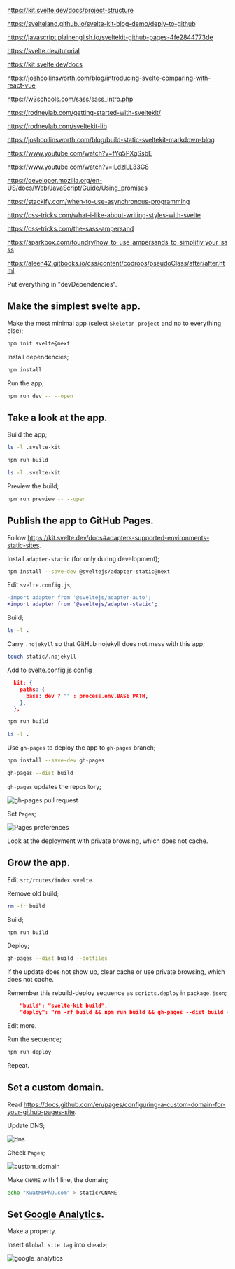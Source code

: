 https://kit.svelte.dev/docs/project-structure

https://svelteland.github.io/svelte-kit-blog-demo/deply-to-github

https://javascript.plainenglish.io/sveltekit-github-pages-4fe2844773de

https://svelte.dev/tutorial

https://kit.svelte.dev/docs

https://joshcollinsworth.com/blog/introducing-svelte-comparing-with-react-vue

https://w3schools.com/sass/sass_intro.php

https://rodneylab.com/getting-started-with-sveltekit/

https://rodneylab.com/sveltekit-lib

https://joshcollinsworth.com/blog/build-static-sveltekit-markdown-blog

https://www.youtube.com/watch?v=fYq5PXgSsbE

https://www.youtube.com/watch?v=lLdzlLL33G8

https://developer.mozilla.org/en-US/docs/Web/JavaScript/Guide/Using_promises

https://stackify.com/when-to-use-asynchronous-programming

https://css-tricks.com/what-i-like-about-writing-styles-with-svelte

https://css-tricks.com/the-sass-ampersand

https://sparkbox.com/foundry/how_to_use_ampersands_to_simplifiy_your_sass

https://aleen42.gitbooks.io/css/content/codrops/pseudoClass/after/after.html

Put everything in "devDependencies".

## Make the simplest svelte app.

Make the most minimal app (select `Skeleton project` and no to everything else);

```bash
npm init svelte@next
```

Install dependencies;

```bash
npm install
```

Run the app;

```bash
npm run dev -- --open
```

## Take a look at the app.

Build the app;

```bash
ls -l .svelte-kit
```

```bash
npm run build
```

```bash
ls -l .svelte-kit
```

Preview the build;

```bash
npm run preview -- --open
```

## Publish the app to GitHub Pages.

Follow https://kit.svelte.dev/docs#adapters-supported-environments-static-sites.

Install `adapter-static` (for only during development);

```bash
npm install --save-dev @sveltejs/adapter-static@next
```

Edit `svelte.config.js`;

```diff
-import adapter from '@sveltejs/adapter-auto';
+import adapter from '@sveltejs/adapter-static';
```

Build;

```bash
ls -l .
```

Carry `.nojekyll` so that GitHub nojekyll does not mess with this app;

```bash
touch static/.nojekyll
```

Add to svelte.config.js config

```json
  kit: {
    paths: {
      base: dev ? "" : process.env.BASE_PATH,
    },
  },
```

```bash
npm run build
```

```bash
ls -l .
```

Use `gh-pages` to deploy the app to `gh-pages` branch;

```bash
npm install --save-dev gh-pages
```

```bash
gh-pages --dist build
```

`gh-pages` updates the repository;

![gh-pages pull request](gh_pages_pull_request.png)

Set `Pages`;

![Pages preferences](pages_preferences.png)

Look at the deployment with private browsing, which does not cache.

## Grow the app.

Edit `src/routes/index.svelte`.

Remove old build;

```bash
rm -fr build
```

Build;

```bash
npm run build
```

Deploy;

```bash
gh-pages --dist build --dotfiles
```

If the update does not show up, clear cache or use private browsing, which does not cache.

Remember this rebuild-deploy sequence as `scripts.deploy` in `package.json`;

```json
    "build": "svelte-kit build",
    "deploy": "rm -rf build && npm run build && gh-pages --dist build --dotfiles",
```

Edit more.

Run the sequence;

```bash
npm run deploy
```

Repeat.

## Set a custom domain.

Read https://docs.github.com/en/pages/configuring-a-custom-domain-for-your-github-pages-site.

Update DNS;

![dns](dns.png)

Check `Pages`;

![custom_domain](pages_custom_domain.png)

Make `CNAME` with 1 line, the domain;

```bash
echo "KwatMDPhD.com" > static/CNAME
```

## Set [Google Analytics](https://analytics.google.com).

Make a property.

Insert `Global site tag` into `<head>`;

![google_analytics](google_analytics.png)
